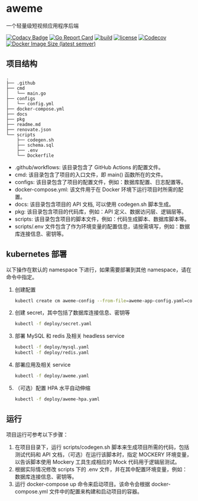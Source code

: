 # aweme

一个轻量级短视频应用程序后端

[![Codacy Badge](https://img.shields.io/codacy/grade/581a7a1d9685419eb6fef5afb636544d?style=for-the-badge)](https://www.codacy.com/gh/PlanVX/aweme/dashboard?utm_source=github.com&utm_medium=referral&utm_content=PlanVX/aweme&utm_campaign=Badge_Grade)
[![Go Report Card](https://goreportcard.com/badge/github.com/PlanVX/aweme?style=for-the-badge)](https://goreportcard.com/report/github.com/PlanVX/aweme)
[![build](https://img.shields.io/github/actions/workflow/status/PlanVx/aweme/ci.yaml?style=for-the-badge)](https://github.com/PlanVX/aweme/actions/workflows/ci.yaml)
[![license](https://img.shields.io/github/license/PlanVX/aweme?style=for-the-badge)](https://github.com/PlanVX/aweme/blob/main/LICENSE)
[![Codecov](https://img.shields.io/codecov/c/github/PlanVX/aweme?style=for-the-badge)](https://codecov.io/gh/PlanVX/aweme)
[![Docker Image Size (latest semver)](https://img.shields.io/docker/image-size/planvx/aweme?style=for-the-badge)](https://hub.docker.com/r/planvx/aweme)

## 项目结构

```
.
├── .github
├── cmd
│   └── main.go
├── configs
│   └── config.yml
├── docker-compose.yml
├── docs
├── pkg
├── readme.md
├── renovate.json
└── scripts
    ├── codegen.sh
    ├── schema.sql
    ├── .env
    └── Dockerfile
```

- .github/workflows: 该目录包含了 GitHub Actions 的配置文件。
- cmd: 该目录包含了项目的入口文件，即 main() 函数所在的文件。
- configs: 该目录包含了项目的配置文件，例如：数据库配置、日志配置等。
- docker-compose.yml: 该文件用于在 Docker 环境下运行项目时所需的配置。
- docs: 该目录包含项目的 API 文档, 可以使用 codegen.sh 脚本生成。
- pkg: 该目录包含项目的代码库，例如：API 定义、数据访问层、逻辑层等。
- scripts: 该目录包含项目的脚本文件，例如：代码生成脚本、数据库脚本等。
- scripts/.env 文件包含了作为环境变量的配置信息，请按需填写，例如：数据库连接信息、密钥等。

## kubernetes 部署

以下操作在默认的 namespace 下进行，如果需要部署到其他 namespace，请在命令中指定。

1. 创建配置

   ```bash
   kubectl create cm aweme-config --from-file=aweme-app-config.yaml=configs/config.yml --from-file=aweme-app-schema.sql=scripts/schema.sql
   ```

2. 创建 secret，其中包括了数据库连接信息、密钥等

   ```bash
   kubectl -f deploy/secret.yaml
   ```

3. 部署 MySQL 和 redis 及相关 headless service

   ```bash
   kubectl -f deploy/mysql.yaml
   kubectl -f deploy/redis.yaml
   ```

4. 部署应用及相关 service

   ```bash
   kubectl -f deploy/aweme.yaml
   ```

5. （可选）配置 HPA 水平自动伸缩

   ```bash
   kubectl -f deploy/aweme-hpa.yaml
   ```

## 运行

项目运行可参考以下步骤：

1. 在项目目录下，运行 scripts/codegen.sh 脚本来生成项目所需的代码，包括测试代码和 API 文档，（可选）在运行该脚本时，指定 MOCKERY 环境变量，以告诉脚本使用 Mockery 工具生成相应的 Mock 代码用于逻辑层测试。
2. 根据实际情况修改 scripts 下的 .env 文件，并在其中配置环境变量，例如：数据库连接信息、密钥等。
3. 运行 docker-compose up 命令来启动项目。该命令会根据 docker-compose.yml
   文件中的配置来构建和启动项目的容器。
